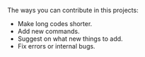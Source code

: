 The ways you can contribute in this projects:

* Make long codes shorter.
* Add new commands.
* Suggest on what new things to add.
* Fix errors or internal bugs.
